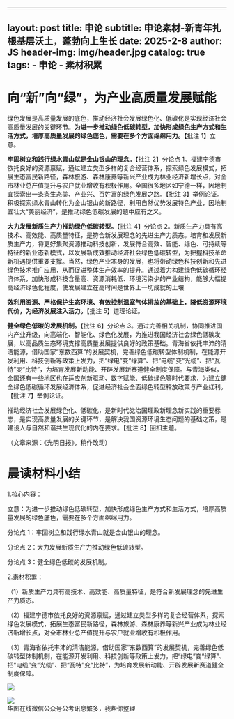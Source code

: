 
---
layout:     post
title:      申论
subtitle:   申论素材-新青年扎根基层沃土，蓬勃向上生长
date:       2025-2-8
author:     JS
header-img: img/header.jpg
catalog:    true
tags:
    - 申论
    - 素材积累
---

# 向“新”向“绿”，为产业高质量发展赋能  

绿色发展是高质量发展的底色，推动经济社会发展绿色化、低碳化是实现经济社会高质量发展的关键环节。**为进一步推动绿色低碳转型，加快形成绿色生产方式和生活方式，培厚高质量发展的绿色底色，需要在多个方面绵绵用力。**【批注 1】立意。  

**牢固树立和践行绿水青山就是金山银山的理念。**【批注 2】分论点 1。福建宁德市依托良好的资源禀赋，通过建立类型多样的复合经营体系，探索绿色发展模式，拓展生态富民新路径，森林旅游、森林康养等新兴产业成为林业经济新增长点，对全市林业总产值提升与农户就业增收有积极作用。全国很多地区如宁德一样，因地制宜探索出一条条生态美、产业兴、百姓富的绿色发展之路。【批注 3】举例论证。积极探索绿水青山转化为金山银山的新路径，利用自然优势发展特色产业，因地制宜壮大“美丽经济”，是推动绿色低碳发展的题中应有之义。  

**大力发展新质生产力推动绿色低碳转型。**【批注 4】分论点 2。新质生产力具有高技术、高效能、高质量特征，是符合新发展理念的先进生产力质态。培育和发展新质生产力，将更好集聚资源推动科技创新，发展符合高效、智能、绿色、可持续等特征的新业态新模式，以发展新成效推动经济社会绿色低碳转型，为把握科技革命新机遇提供重要支撑。当然，绿色产业本身的发展，也将带动绿色科技创新和先进绿色技术推广应用，从而促进整体生产效率的提升。通过着力构建绿色低碳循环经济体系，加快形成科技含量高、资源消耗低、环境污染少的产业结构，能够大幅提高经济绿色化程度，使发展建立在高时间是世界上一切成就的土壤  

**效利用资源、严格保护生态环境、有效控制温室气体排放的基础上，降低资源环境代价，为经济发展注入活力。**【批注 5】道理论证。  

**健全绿色低碳的发展机制。**【批注 6】分论点 3。通过完善相关机制，协同推进国内产业升级，向高端化、智能化、绿色化发展，为推进我国经济社会绿色低碳发展，以高品质生态环境支撑高质量发展提供良好的政策基础。青海省依托丰沛的清洁能源，借助国家“东数西算”的发展契机，完善绿色低碳转型体制机制，在能源开发利用、科技创新等政策上发力，把“绿电”变“绿算”、把“电缆”变“光缆”、把“瓦特”变“比特”，为培育发展新动能、开辟发展新赛道健全制度保障。与青海类似，全国还有一些地区也在适应创新驱动、数字赋能、低碳绿色等时代要求，为建立健全绿色低碳循环发展经济体系，促进经济社会全面绿色转型释放政策与产业红利。【批注 7】举例论证。  

推动经济社会发展绿色化、低碳化，是新时代党治国理政新理念新实践的重要标志，是实现高质量发展的关键环节，是解决我国资源环境生态问题的基础之策，是建设人与自然和谐共生现代化的内在要求。【批注 8】回扣主题。  

（文章来源：《光明日报》，稍作改动）  

# 晨读材料小结  

1.核心内容：  

立意：为进一步推动绿色低碳转型，加快形成绿色生产方式和生活方式，培厚高质量发展的绿色底色，需要在多个方面绵绵用力。  

分论点 1：牢固树立和践行绿水青山就是金山银山的理念。  

分论点 2：大力发展新质生产力推动绿色低碳转型。  

分论点 3：健全绿色低碳的发展机制。  

2.素材积累：  

（1）新质生产力具有高技术、高效能、高质量特征，是符合新发展理念的先进生产力质态。  

（2）福建宁德市依托良好的资源禀赋，通过建立类型多样的复合经营体系，探索绿色发展模式，拓展生态富民新路径，森林旅游、森林康养等新兴产业成为林业经济新增长点，对全市林业总产值提升与农户就业增收有积极作用。  

（3）青海省依托丰沛的清洁能源，借助国家“东数西算”的发展契机，完善绿色低碳转型体制机制，在能源开发利用、科技创新等政策上发力，把“绿电”变“绿算”、把“电缆”变“光缆”、把“瓦特”变“比特”，为培育发展新动能、开辟发展新赛道健全制度保障。  

![](images/5dac961045092b239609ce9983b7d2b47ea853a96893218c23ab2f9786bcb210.jpg)  

![](images/ed547d596dd02decd0762746d9a4d501e7082a3d8e4f441e022e9032b7fc1f9e.jpg)  
华图在线微信公众号公考讯息繁多，我帮你整理